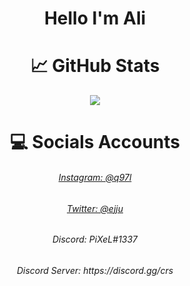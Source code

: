 <h1 align="center">Hello I'm Ali </h1>

<h1 align="center">&#x1f4c8; GitHub Stats </h1>

<p align="center">
  <img src="![Views](https://gpvc.arturio.dev/14d9)">
</p>

<h1 align="center">&#x1F4BB; Socials Accounts </h1>

<h6 align="center"><a href="https://www.instagram.com/q97l/">Instagram: @q97l</a></h6>
<h6 align="center"><a href="https://twitter.com/ejju">Twitter: @ejju</a></h6>
<h6 align="center">Discord: PiXeL#1337</h6>
<h6 align="center">Discord Server: https://discord.gg/crs</h6>
